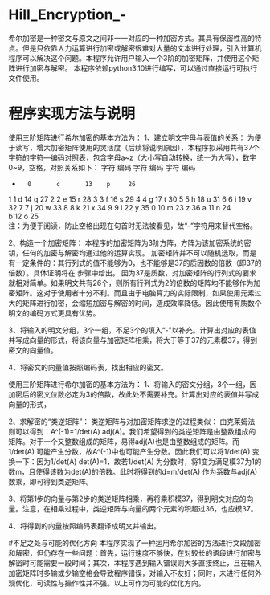 # Hill_Encryption_-
希尔加密是一种密文与原文之间非一一对应的一种加密方式。其具有保密性高的特点。但是只依靠人力运算进行加密或解密很难对大量的文本进行处理，引入计算机程序可以解决这个问题。本程序允许用户输入一个3阶的加密矩阵，并使用这个矩阵进行加密与解密。 本程序依赖python3.10进行编写，可以通过直接运行可执行文件使用。

# 程序实现方法与说明
使用三阶矩阵进行希尔加密的基本方法为：
1、建立明文字母与表值的关系：
为便于读写，增大加密矩阵使用的灵活度（后续将说明原因），本程序拟采用共有37个字符的字符—编码对照表，包含字母a~z（大小写自动转换，统一为大写），数字0~9，空格，对照关系如下：
字符	编码	字符	编码	字符	编码
-	    0	    c	    13	  p	    26
1	    1	    d	    14	  q	    27
2	    2	    e	    15	  r	    28
3	    3	    f	    16	  s	    29
4	    4	    g	    17	  t	    30
5	    5	    h	    18	  u	    31
6	    6	    i	    19	  v	    32
7	    7	    j	    20	  w	    33
8	    8	    k	    21	  x	    34
9	    9	    l	    22	  y	    35
0	    10	  m	    23	  z	    36
a	    11	  n	    24		
b	    12	  o	    25		
注：为便于阅读，防止空格出现在句首时无法被看见，故“-”字符用来替代空格。

2、构造一个加密矩阵：
本程序的加密矩阵为3阶方阵，方阵为该加密系统的密钥，任何的加密与解密均通过他的运算实现。
加密矩阵并不可以随机选取，而是有一定条件的：其行列式的值不能够为0，也不能够是37的质因数的倍数（即37的倍数）。具体证明将在  步骤中给出。
因为37是质数，对加密矩阵的行列式的要求就相对简单。如果明文共有26个，则所有行列式为2的倍数的矩阵均不能够作为加密矩阵。这对于使用者十分不利。而且由于电脑算力的实际限制，如果使用元素过大的矩阵进行加密，会缩短加密与解密的时间，造成效率降低。因此使用有质数个明文的编码方式更具有优势。

3、将输入的明文分组，3个一组，不足3个的填入“-”以补充。计算出对应的表值并写成向量的形式，将该向量与加密矩阵相乘，将大于等于37的元素模37，得到密文的向量值。

4、将密文的向量值按照编码表，找出相应的密文。

使用三阶矩阵进行希尔加密的基本方法为：
1、将输入的密文分组，3个一组，因加密后的密文位数必定为3的倍数，故此处不需要补充。计算出对应的表值并写成向量的形式，

2、求解密的“类逆矩阵”：
类逆矩阵与对加密矩阵求逆的过程类似：
由克莱姆法则可以得到：A^(-1)=1/det⁡(A)  adj(A)。我们希望得到的类逆矩阵是由整数组成的矩阵。对于一个又整数组成的矩阵，易得adj(A)也是由整数组成的矩阵。而1/det⁡(A) 可能产生分数，故A^(-1)中也可能产生分数。因此我们可以将1/det⁡(A) 变换一下：因为1/det⁡(A)   det⁡(A)=1，故若1/det⁡(A) 为分数时，将1变为满足模37为1的数m，且使得该数为det⁡(A)的倍数。此时将得到的d=m/det⁡(A) 作为系数与adj(A)数乘，即可得到类逆矩阵。

3、将第1步的向量与第2步的类逆矩阵相乘，再将乘积模37，得到明文对应的向量。注意，在相乘过程中，类逆矩阵与向量的两个元素的积超过36，也应模37。

4、将得到的向量按照编码表翻译成明文并输出。

#不足之处与可能的优化方向
本程序实现了一种运用希尔加密的方法进行文段加密和解密，但仍存在一些问题：首先，运行速度不够快，在对较长的语段进行加密与解密时可能需要一段时间；其次，本程序遇到输入错误则大多直接终止，且在输入加密矩阵时多输或少输空格会导致程序错误，对输入不友好；同时，未进行任何外观优化，可读性与操作性并不强。以上可作为可能的优化方向。
